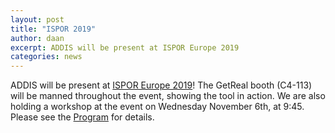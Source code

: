 ```yaml
---
layout: post
title: "ISPOR 2019"
author: daan
excerpt: ADDIS will be present at ISPOR Europe 2019
categories: news
---
```


ADDIS will be present at [ISPOR Europe 2019](https://www.ispor.org/conferences-education/conferences/upcoming-conferences/ispor-europe-2019)! The GetReal booth (C4-113) will be manned throughout the event, showing the tool in action. We are also holding a workshop at the event on Wednesday November 6th, at 9:45. Please see the [Program](https://www.ispor.org/conferences-education/conferences/upcoming-conferences/ispor-europe-2019/program/program#205a419a-b638-466d-9231-6911b5d7f155) for details.
